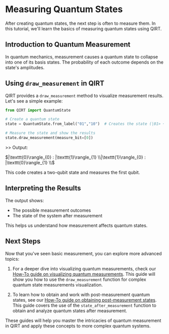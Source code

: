 # Measuring Quantum States

After creating quantum states, the next step is often to measure them. In this tutorial, we'll learn the basics of measuring quantum states using QIRT.

## Introduction to Quantum Measurement

In quantum mechanics, measurement causes a quantum state to collapse into one of its basis states. The probability of each outcome depends on the state's amplitudes.

## Using `draw_measurement` in QIRT

QIRT provides a `draw_measurement` method to visualize measurement results. Let's see a simple example:

```python
from QIRT import QuantumState

# Create a quantum state
state = QuantumState.from_label("01","10")  # Creates the state (|01> + |10>) / sqrt(2)

# Measure the state and show the results
state.draw_measurement(measure_bit=[0])
```

\>> Output:

$|\texttt{0}\rangle_{0} : |\texttt{1}\rangle_{1} \\|\texttt{1}\rangle_{0} : |\texttt{0}\rangle_{1} \\$

This code creates a two-qubit state and measures the first qubit.

## Interpreting the Results

The output shows:

- The possible measurement outcomes
- The state of the system after measurement

This helps us understand how measurement affects quantum states.

## Next Steps

Now that you've seen basic measurement, you can explore more advanced topics:

1. For a deeper dive into visualizing quantum measurements, check our [How-To guide on visualizing quantum measurements](../how_to_guides/visualize_measurements.md). This guide will show you how to use the `draw_measurement` function for complex quantum state measurements visualization.

2. To learn how to obtain and work with post-measurement quantum states, see our [How-To guide on obtaining post-measurement states](../how_to_guides/post_measurement_states.md). This guide covers the use of the `state_after_measurement` function to obtain and analyze quantum states after measurement.

These guides will help you master the intricacies of quantum measurement in QIRT and apply these concepts to more complex quantum systems.
